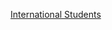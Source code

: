 [International Students](https://htmlpreview.github.io/?https://github.com/bamattre/-misc/blob/main/intl_students.nb.html)
